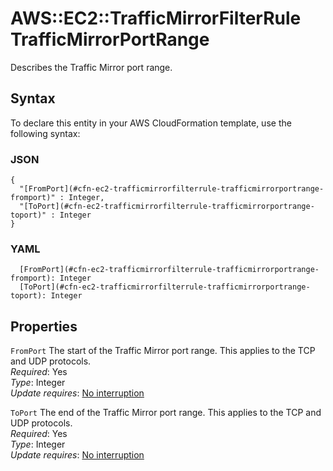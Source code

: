 # AWS::EC2::TrafficMirrorFilterRule TrafficMirrorPortRange<a name="aws-properties-ec2-trafficmirrorfilterrule-trafficmirrorportrange"></a>

Describes the Traffic Mirror port range\.

## Syntax<a name="aws-properties-ec2-trafficmirrorfilterrule-trafficmirrorportrange-syntax"></a>

To declare this entity in your AWS CloudFormation template, use the following syntax:

### JSON<a name="aws-properties-ec2-trafficmirrorfilterrule-trafficmirrorportrange-syntax.json"></a>

```
{
  "[FromPort](#cfn-ec2-trafficmirrorfilterrule-trafficmirrorportrange-fromport)" : Integer,
  "[ToPort](#cfn-ec2-trafficmirrorfilterrule-trafficmirrorportrange-toport)" : Integer
}
```

### YAML<a name="aws-properties-ec2-trafficmirrorfilterrule-trafficmirrorportrange-syntax.yaml"></a>

```
  [FromPort](#cfn-ec2-trafficmirrorfilterrule-trafficmirrorportrange-fromport): Integer
  [ToPort](#cfn-ec2-trafficmirrorfilterrule-trafficmirrorportrange-toport): Integer
```

## Properties<a name="aws-properties-ec2-trafficmirrorfilterrule-trafficmirrorportrange-properties"></a>

`FromPort` <a name="cfn-ec2-trafficmirrorfilterrule-trafficmirrorportrange-fromport"></a>
The start of the Traffic Mirror port range\. This applies to the TCP and UDP protocols\.  
_Required_: Yes  
_Type_: Integer  
_Update requires_: [No interruption](https://docs.aws.amazon.com/AWSCloudFormation/latest/UserGuide/using-cfn-updating-stacks-update-behaviors.html#update-no-interrupt)

`ToPort` <a name="cfn-ec2-trafficmirrorfilterrule-trafficmirrorportrange-toport"></a>
The end of the Traffic Mirror port range\. This applies to the TCP and UDP protocols\.  
_Required_: Yes  
_Type_: Integer  
_Update requires_: [No interruption](https://docs.aws.amazon.com/AWSCloudFormation/latest/UserGuide/using-cfn-updating-stacks-update-behaviors.html#update-no-interrupt)
